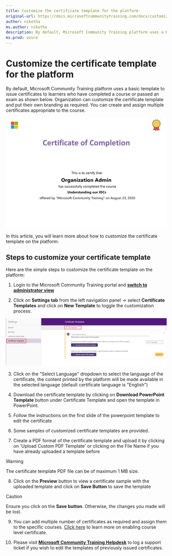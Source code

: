 ```yaml
---
title: Customize the certificate template for the platform
original-url: https://docs.microsoftcommunitytraining.com/docs/customize-the-certificate-template
author: nikotha
ms.author: nikotha
description: By default, Microsoft Community Training platform uses a basic template to issue certificates to learners who have completed a course or passed an exam as shown below.
ms.prod: azure
---
```


# Customize the certificate template for the platform

By default, Microsoft Community Training platform uses a basic template to issue certificates to learners who have completed a course or passed an exam as shown below. Organization can customize the certificate template and put their own branding as required. You can create and assign multiple certificates appropriate to the course.

![Multiple certificates](../media/image%28324%29.png)

In this article, you will learn more about how to customize the certificate template on the platform:

## Steps to customize your certificate template
Here are the simple steps to customize the certificate template on the platform:

1.	Login to the Microsoft Community Training portal and [**switch to administrator view**](../get-started/4_step-by-step-configuration-guide.md#step-2--switch-to-administrator-view-of-the-portal)

2. Click on **Settings tab** from the left navigation panel → select  **Certificate Templates** and click on  **New Template** to toggle the customization process. 

  ![certificate selection](../media/certificate%20selection.png)

3. Click on the "Select Language" dropdown to select the language of the certificate, the content printed by the platform will be made available in the selected language (default certificate language is "English")

4. Download the certificate template by clicking on **Download PowerPoint Template** button under Certificate Template and open the template in PowerPoint.
 
5. Follow the instructions on the first slide of the powerpoint template to edit the certificate 

6. Some samples of customized certificate templates are provided.

7. Create a PDF format of the certificate template and upload it by clicking on 'Upload Custom PDF Template' or clicking on the File Name if you have already uploaded a template before 

  > [!WARNING]
  > The certificate template PDF file can be of maximum 1 MB size. 

8. Click on the **Preview** button to view a certificate sample with the uploaded template and click on **Save Button** to save the template

  > [!CAUTION]
  > Ensure you click on the **Save button**. Otherwise, the changes you made will be lost.

9. You can add multiple number of certificates as required and assign them to the specific courses. [Click here](../settings/6_enable-course-level-certificate.md) to learn more on enabling course level certificate. 

10. Please visit [**Microsoft Community Training Helpdesk**](https://go.microsoft.com/fwlink/?linkid=2104630) to log a support ticket if you wish to edit the templates of previously issued certificates. 